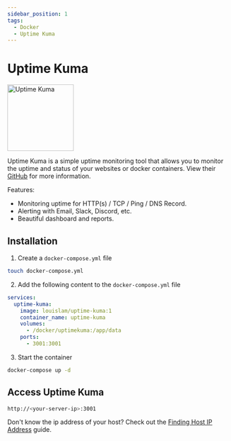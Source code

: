 ```yaml
---
sidebar_position: 1
tags:
  - Docker
  - Uptime Kuma
---
```


# Uptime Kuma

<img src="/logos/uptime-kuma.png" alt="Uptime Kuma" width="150" />

Uptime Kuma is a simple uptime monitoring tool that allows you to monitor the uptime and status of your websites or docker containers. View their [GitHub](https://github.com/louislam/uptime-kuma) for more information.

Features:

- Monitoring uptime for HTTP(s) / TCP / Ping / DNS Record.
- Alerting with Email, Slack, Discord, etc.
- Beautiful dashboard and reports.

## Installation

1. Create a `docker-compose.yml` file

```bash
touch docker-compose.yml
```

2. Add the following content to the `docker-compose.yml` file

```yaml
services:
  uptime-kuma:
    image: louislam/uptime-kuma:1
    container_name: uptime-kuma
    volumes:
      - /docker/uptimekuma:/app/data
    ports:
      - 3001:3001
```

3. Start the container

```bash
docker-compose up -d
```

## Access Uptime Kuma

```bash
http://<your-server-ip>:3001
```

Don't know the ip address of your host? Check out the [Finding Host IP Address](/wiki/linux/ip-addresses) guide.
